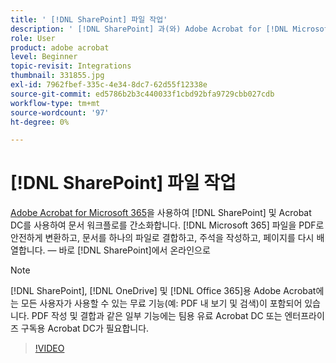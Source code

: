 ```yaml
---
title: ' [!DNL SharePoint] 파일 작업'
description: ' [!DNL SharePoint] 과(와) Adobe Acrobat for [!DNL Microsoft 365]을 사용하여 Acrobat DC를 사용하여 문서 워크플로를 간소화합니다.'
role: User
product: adobe acrobat
level: Beginner
topic-revisit: Integrations
thumbnail: 331855.jpg
exl-id: 7962fbef-335c-4e34-8dc7-62d55f12338e
source-git-commit: ed5786b2b3c440033f1cbd92bfa9729cbb027cdb
workflow-type: tm+mt
source-wordcount: '97'
ht-degree: 0%

---
```


# [!DNL SharePoint] 파일 작업

[Adobe Acrobat for Microsoft 365](https://appsource.microsoft.com/en-us/product/web-apps/adobeinc.adobe-document-cloud-pdf?tab=Overview)을 사용하여 [!DNL SharePoint] 및 Acrobat DC를 사용하여 문서 워크플로를 간소화합니다. [!DNL Microsoft 365] 파일을 PDF로 안전하게 변환하고, 문서를 하나의 파일로 결합하고, 주석을 작성하고, 페이지를 다시 배열합니다. — 바로 [!DNL SharePoint]에서 온라인으로

>[!NOTE]
>
>[!DNL SharePoint], [!DNL OneDrive] 및 [!DNL Office 365]용 Adobe Acrobat에는 모든 사용자가 사용할 수 있는 무료 기능(예: PDF 내 보기 및 검색)이 포함되어 있습니다. PDF 작성 및 결합과 같은 일부 기능에는 팀용 유료 Acrobat DC 또는 엔터프라이즈 구독용 Acrobat DC가 필요합니다.

>[!VIDEO](https://video.tv.adobe.com/v/331855?hidetitle=true)
